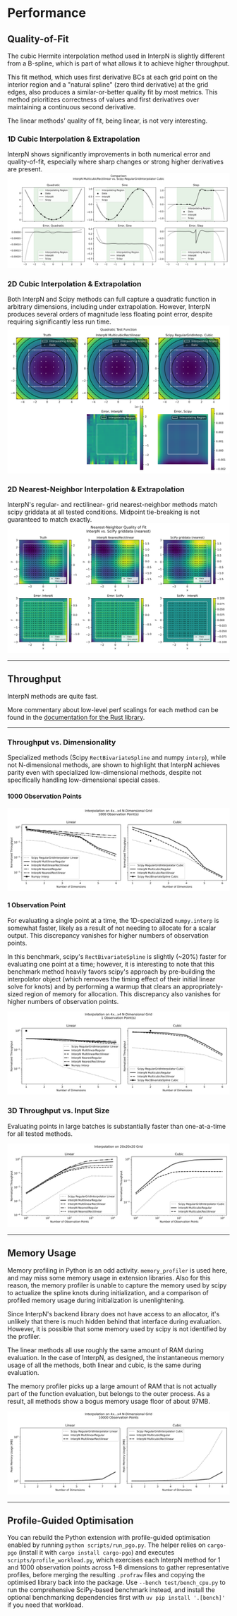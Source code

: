 # Performance

## Quality-of-Fit

The cubic Hermite interpolation method used in InterpN is slightly different from a B-spline, which is part of what allows it to achieve higher throughput.

This fit method, which uses first derivative BCs at each grid point on the interior region and a "natural spline" (zero third derivative) at the grid edges, also produces a similar-or-better quality fit by most metrics. This method prioritizes correctness of values and first derivatives over maintaining a continuous second derivative.

The linear methods' quality of fit, being linear, is not very interesting.

### 1D Cubic Interpolation & Extrapolation
InterpN shows significantly improvements in both numerical error and quality-of-fit, especially where sharp changes or strong higher derivatives are present. 
![1D cubic quality of fit](./1d_quality_of_fit_Rectilinear.svg)

### 2D Cubic Interpolation & Extrapolation
Both InterpN and Scipy methods can full capture a quadratic function in arbitrary dimensions, including under extrapolation. However, InterpN produces several orders of magnitude less floating point error, despite requiring significantly less run time.
![2D cubic](./2d_quality_of_fit_Rectilinear.svg)

### 2D Nearest-Neighbor Interpolation & Extrapolation
InterpN's regular- and rectilinear- grid nearest-neighbor methods match scipy griddata at all tested conditions.
Midpoint tie-breaking is not guaranteed to match exactly.
![2D nearest](./nearest_quality_of_fit.svg)

----
## Throughput

InterpN methods are quite fast.

More commentary about low-level perf scalings for each method
can be found in the [documentation for the Rust library](https://docs.rs/interpn/latest/).

----
### Throughput vs. Dimensionality
Specialized methods (Scipy `RectBivariateSpline` and numpy `interp`), while not N-dimensional methods,
are shown to highlight that InterpN achieves parity even with specialized low-dimensional methods,
despite not specifically handling low-dimensional special cases.

#### 1000 Observation Points
![ND throughput 1000 obs](./throughput_vs_dims_1000_obs.svg)

#### 1 Observation Point
For evaluating a single point at a time, the 1D-specialized `numpy.interp` is somewhat faster,
likely as a result of not needing to allocate for a scalar output. This discrepancy vanishes for higher
numbers of observation points.

In this benchmark, scipy's `RectBivariateSpline` is slightly (~20%) faster for evaluating one point at a time;
however, it is interesting to note that this benchmark method heavily favors scipy's approach by pre-building
the interpolator object (which removes the timing effect of their initial linear solve for knots) and by
performing a warmup that clears an appropriately-sized region of memory for allocation. This discrepancy
also vanishes for higher numbers of observation points.

![ND throughput 1 obs](./throughput_vs_dims_1_obs.svg)


### 3D Throughput vs. Input Size
Evaluating points in large batches is substantially faster than one-at-a-time for all tested methods.

![3D linear throughput](./3d_throughput_vs_nobs.svg)

----
## Memory Usage

Memory profiling in Python is an odd activity. `memory_profiler` is used here, and may miss some memory usage in extension libraries. Also for this reason, the memory profiler is unable to capture the memory used by scipy to actualize the spline knots during initialization, and a comparison of profiled memory usage during initialization is unenlightening.

Since InterpN's backend library does not have access to an allocator, it's unlikely that there is much hidden behind that interface during evaluation. However, it is possible that some memory used by scipy is not identified by the profiler.

The linear methods all use roughly the same amount of RAM during evaluation. In the case of InterpN, as designed, the instantaneous memory usage of all the methods, both linear and cubic, is the same during evaluation.

The memory profiler picks up a large amount of RAM that is not actually part of the function evaluation, but belongs to the outer process. As a result, all methods show a bogus memory usage floor of about 97MB.

![ND memory usage](./ram_vs_dims.svg)

----
## Profile-Guided Optimisation

You can rebuild the Python extension with profile-guided optimisation enabled by running `python scripts/run_pgo.py`. The helper relies on `cargo-pgo` (install it with `cargo install cargo-pgo`) and executes `scripts/profile_workload.py`, which exercises each InterpN method for 1 and 1000 observation points across 1–8 dimensions to gather representative profiles, before merging the resulting `.profraw` files and copying the optimised library back into the package. Use `--bench test/bench_cpu.py` to run the comprehensive SciPy-based benchmark instead, and install the optional benchmarking dependencies first with `uv pip install '.[bench]'` if you need that workload.

